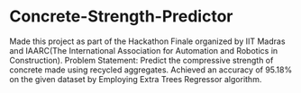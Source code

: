 # Concrete-Strength-Predictor
Made this project as part of the Hackathon Finale organized by IIT Madras and IAARC(The International Association for Automation and Robotics in Construction).
Problem Statement: Predict the compressive strength of concrete made using recycled aggregates.
Achieved an accuracy of 95.18% on the given dataset by Employing Extra Trees Regressor algorithm.
